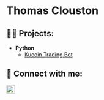 <h1>Thomas Clouston</h1>

<h2>👨‍💻 Projects:</h2>

- <b>Python</b>
  - [Kucoin Trading Bot](https://github.com/thomas-clouston/Kucoin-Trading-Bot)

<h2> 🤳 Connect with me:</h2>

[<img align="left" alt="JoshMadakor | LinkedIn" width="22px" src="https://cdn.jsdelivr.net/npm/simple-icons@v3/icons/linkedin.svg" />][linkedin]

[linkedin]: https://www.linkedin.com/in/thomas-clouston-7b719a239/
